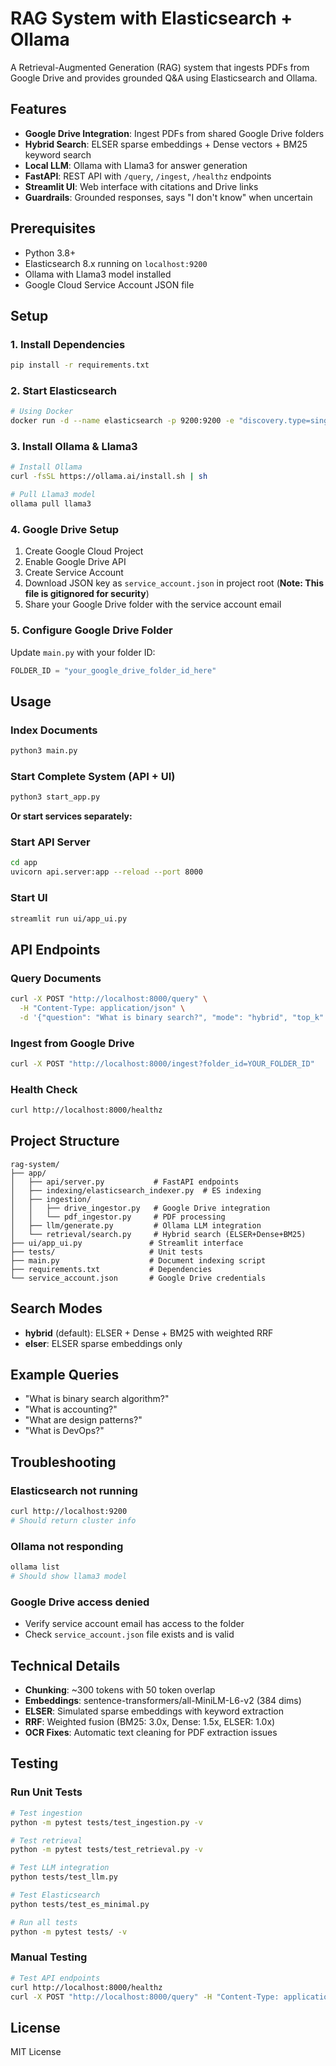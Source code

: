 # RAG System with Elasticsearch + Ollama

A Retrieval-Augmented Generation (RAG) system that ingests PDFs from Google Drive and provides grounded Q&A using Elasticsearch and Ollama.

## Features

- **Google Drive Integration**: Ingest PDFs from shared Google Drive folders
- **Hybrid Search**: ELSER sparse embeddings + Dense vectors + BM25 keyword search
- **Local LLM**: Ollama with Llama3 for answer generation
- **FastAPI**: REST API with `/query`, `/ingest`, `/healthz` endpoints
- **Streamlit UI**: Web interface with citations and Drive links
- **Guardrails**: Grounded responses, says "I don't know" when uncertain

## Prerequisites

- Python 3.8+
- Elasticsearch 8.x running on `localhost:9200`
- Ollama with Llama3 model installed
- Google Cloud Service Account JSON file

## Setup

### 1. Install Dependencies
```bash
pip install -r requirements.txt
```

### 2. Start Elasticsearch
```bash
# Using Docker
docker run -d --name elasticsearch -p 9200:9200 -e "discovery.type=single-node" -e "xpack.security.enabled=false" elasticsearch:8.12.0
```

### 3. Install Ollama & Llama3
```bash
# Install Ollama
curl -fsSL https://ollama.ai/install.sh | sh

# Pull Llama3 model
ollama pull llama3
```

### 4. Google Drive Setup
1. Create Google Cloud Project
2. Enable Google Drive API
3. Create Service Account
4. Download JSON key as `service_account.json` in project root (**Note: This file is gitignored for security**)
5. Share your Google Drive folder with the service account email

### 5. Configure Google Drive Folder
Update `main.py` with your folder ID:
```python
FOLDER_ID = "your_google_drive_folder_id_here"
```

## Usage

### Index Documents
```bash
python3 main.py
```

### Start Complete System (API + UI)
```bash
python3 start_app.py
```

**Or start services separately:**

### Start API Server
```bash
cd app
uvicorn api.server:app --reload --port 8000
```

### Start UI
```bash
streamlit run ui/app_ui.py
```

## API Endpoints

### Query Documents
```bash
curl -X POST "http://localhost:8000/query" \
  -H "Content-Type: application/json" \
  -d '{"question": "What is binary search?", "mode": "hybrid", "top_k": 3}'
```

### Ingest from Google Drive
```bash
curl -X POST "http://localhost:8000/ingest?folder_id=YOUR_FOLDER_ID"
```

### Health Check
```bash
curl http://localhost:8000/healthz
```

## Project Structure

```
rag-system/
├── app/
│   ├── api/server.py           # FastAPI endpoints
│   ├── indexing/elasticsearch_indexer.py  # ES indexing
│   ├── ingestion/
│   │   ├── drive_ingestor.py   # Google Drive integration
│   │   └── pdf_ingestor.py     # PDF processing
│   ├── llm/generate.py         # Ollama LLM integration
│   └── retrieval/search.py     # Hybrid search (ELSER+Dense+BM25)
├── ui/app_ui.py               # Streamlit interface
├── tests/                     # Unit tests
├── main.py                    # Document indexing script
├── requirements.txt           # Dependencies
└── service_account.json       # Google Drive credentials
```

## Search Modes

- **hybrid** (default): ELSER + Dense + BM25 with weighted RRF
- **elser**: ELSER sparse embeddings only

## Example Queries

- "What is binary search algorithm?"
- "What is accounting?"
- "What are design patterns?"
- "What is DevOps?"

## Troubleshooting

### Elasticsearch not running
```bash
curl http://localhost:9200
# Should return cluster info
```

### Ollama not responding
```bash
ollama list
# Should show llama3 model
```

### Google Drive access denied
- Verify service account email has access to the folder
- Check `service_account.json` file exists and is valid

## Technical Details

- **Chunking**: ~300 tokens with 50 token overlap
- **Embeddings**: sentence-transformers/all-MiniLM-L6-v2 (384 dims)
- **ELSER**: Simulated sparse embeddings with keyword extraction
- **RRF**: Weighted fusion (BM25: 3.0x, Dense: 1.5x, ELSER: 1.0x)
- **OCR Fixes**: Automatic text cleaning for PDF extraction issues

## Testing

### Run Unit Tests
```bash
# Test ingestion
python -m pytest tests/test_ingestion.py -v

# Test retrieval
python -m pytest tests/test_retrieval.py -v

# Test LLM integration
python tests/test_llm.py

# Test Elasticsearch
python tests/test_es_minimal.py

# Run all tests
python -m pytest tests/ -v
```

### Manual Testing
```bash
# Test API endpoints
curl http://localhost:8000/healthz
curl -X POST "http://localhost:8000/query" -H "Content-Type: application/json" -d '{"question": "What is binary search?", "mode": "hybrid"}'
```

## License

MIT License